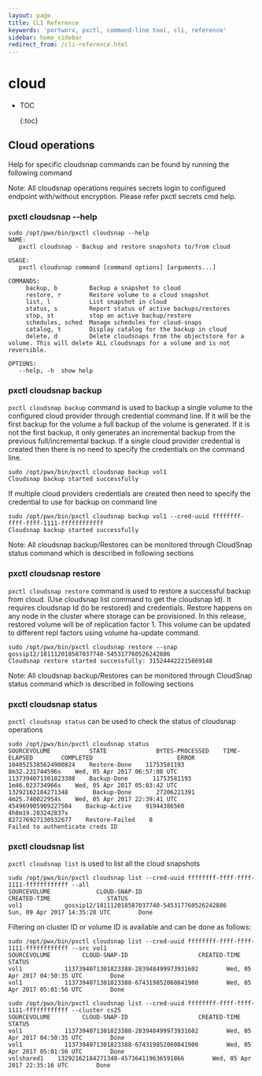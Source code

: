```yaml
---
layout: page
title: CLI Reference
keywords: 'portworx, pxctl, command-line tool, cli, reference'
sidebar: home_sidebar
redirect_from: /cli-reference.html
---
```


# cloud

* TOC

  {:toc}

## Cloud operations

Help for specific cloudsnap commands can be found by running the following command

Note: All cloudsnap operations requires secrets login to configured endpoint with/without encryption. Please refer pxctl secrets cmd help.

### pxctl cloudsnap --help

```text
sudo /opt/pwx/bin/pxctl cloudsnap --help
NAME:
   pxctl cloudsnap - Backup and restore snapshots to/from cloud

USAGE:
   pxctl cloudsnap command [command options] [arguments...]

COMMANDS:
     backup, b         Backup a snapshot to cloud
     restore, r        Restore volume to a cloud snapshot
     list, l           List snapshot in cloud
     status, s         Report status of active backups/restores
     stop, st          stop an active backup/restore
     schedules, sched  Manage schedules for cloud-snaps
     catalog, t        Display catalog for the backup in cloud
     delete, d         Delete cloudsnaps from the objectstore for a volume. This will delete ALL cloudsnaps for a volume and is not reversible.

OPTIONS:
   --help, -h  show help
```

### pxctl cloudsnap backup

`pxctl cloudsnap backup` command is used to backup a single volume to the configured cloud provider through credential command line. If it will be the first backup for the volume a full backup of the volume is generated. If it is not the first backup, it only generates an incremental backup from the previous full/incremental backup. If a single cloud provider credential is created then there is no need to specify the credentials on the command line.

```text
sudo /opt/pwx/bin/pxctl cloudsnap backup vol1
Cloudsnap backup started successfully
```

If multiple cloud providers credentials are created then need to specify the credential to use for backup on command line

```text
sudo /opt/pwx/bin/pxctl cloudsnap backup vol1 --cred-uuid ffffffff-ffff-ffff-1111-ffffffffffff 
Cloudsnap backup started successfully
```

Note: All cloudsnap backup/Restores can be monitored through CloudSnap status command which is described in following sections

### pxctl cloudsnap restore

`pxctl cloudsnap restore` command is used to restore a successful backup from cloud. \(Use cloudsnap list command to get the cloudsnap Id\). It requires cloudsnap Id \(to be restored\) and credentials. Restore happens on any node in the cluster where storage can be provisioned. In this release, restored volume will be of replication factor 1. This volume can be updated to different repl factors using volume ha-update command.

```text
sudo /opt/pwx/bin/pxctl cloudsnap restore --snap gossip12/181112018587037740-545317760526242886
Cloudsnap restore started successfully: 315244422215869148
```

Note: All cloudsnap backup/Restores can be monitored through CloudSnap status command which is described in following sections

### pxctl cloudsnap status

`pxctl cloudsnap status` can be used to check the status of cloudsnap operations

```text
sudo /opt/pwx/bin/pxctl cloudsnap status
SOURCEVOLUME           STATE              BYTES-PROCESSED    TIME-ELAPSED        COMPLETED                        ERROR
1040525385624900824    Restore-Done    11753581193          8m32.231744596s    Wed, 05 Apr 2017 06:57:08 UTC
1137394071301823388    Backup-Done       11753581193          1m46.023734966s    Wed, 05 Apr 2017 05:03:42 UTC
13292162184271348       Backup-Done       27206221391          4m25.740022954s    Wed, 05 Apr 2017 22:39:41 UTC
454969905909227504    Backup-Active    91944386560          4h8m19.283242837s
827276927130532677    Restore-Failed    0                                                                           Failed to authenticate creds ID
```

### pxctl cloudsnap list

`pxctl cloudsnap list` is used to list all the cloud snapshots

```text
sudo /opt/pwx/bin/pxctl cloudsnap list --cred-uuid ffffffff-ffff-ffff-1111-ffffffffffff --all
SOURCEVOLUME             CLOUD-SNAP-ID                                    CREATED-TIME                STATUS
vol1            gossip12/181112018587037740-545317760526242886        Sun, 09 Apr 2017 14:35:28 UTC        Done
```

Filtering on cluster ID or volume ID is available and can be done as follows:

```text
sudo /opt/pwx/bin/pxctl cloudsnap list --cred-uuid ffffffff-ffff-ffff-1111-ffffffffffff --src vol1
SOURCEVOLUME         CLOUD-SNAP-ID                    CREATED-TIME                STATUS
vol1            1137394071301823388-283948499973931602        Wed, 05 Apr 2017 04:50:35 UTC        Done
vol1            1137394071301823388-674319852060841900        Wed, 05 Apr 2017 05:01:56 UTC        Done

sudo /opt/pwx/bin/pxctl cloudsnap list --cred-uuid ffffffff-ffff-ffff-1111-ffffffffffff --cluster cs25
SOURCEVOLUME         CLOUD-SNAP-ID                    CREATED-TIME                STATUS
vol1            1137394071301823388-283948499973931602        Wed, 05 Apr 2017 04:50:35 UTC        Done
vol1            1137394071301823388-674319852060841900        Wed, 05 Apr 2017 05:01:56 UTC        Done
volshared1    13292162184271348-457364119636591866        Wed, 05 Apr 2017 22:35:16 UTC        Done
```

